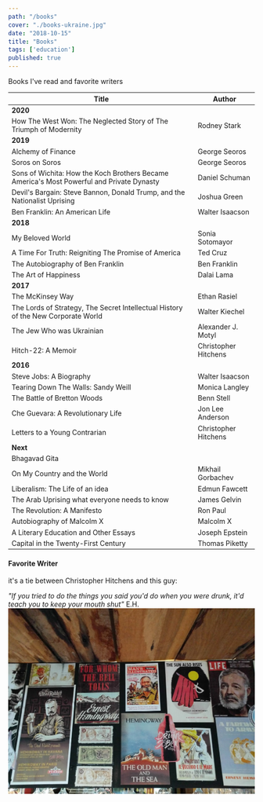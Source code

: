 ```yaml
---
path: "/books"
cover: "./books-ukraine.jpg"
date: "2018-10-15"
title: "Books"
tags: ['education']
published: true
---
```

Books I've read and favorite writers                                                               

| Title  | Author |
| ------------- | ------------- |
| **2020** | |
| How The West Won: The Neglected Story of The Triumph of Modernity  | Rodney Stark |
| **2019** | |
| Alchemy of Finance  | George Seoros  |
| Soros on Soros | George Seoros |
| Sons of Wichita: How the Koch Brothers Became America's Most Powerful and Private Dynasty | Daniel Schuman |
| Devil's Bargain: Steve Bannon, Donald Trump, and the Nationalist Uprising | Joshua Green |
| Ben Franklin: An American Life | Walter Isaacson |
| **2018** | |
| My Beloved World | Sonia Sotomayor |
| A Time For Truth: Reigniting The Promise of America | Ted Cruz |
| The Autobiography of Ben Franklin | Ben Franklin |
| The Art of Happiness | Dalai Lama |
| **2017** | |
| The McKinsey Way | Ethan Rasiel
| The Lords of Strategy, The Secret Intellectual History of the New Corporate World | Walter Kiechel |
| The Jew Who was Ukrainian | Alexander J. Motyl |
| Hitch-22: A Memoir | Christopher Hitchens |
| **2016** | |
| Steve Jobs: A Biography | Walter Isaacson |
| Tearing Down The Walls: Sandy Weill | Monica Langley |
| The Battle of Bretton Woods | Benn Stell |
| Che Guevara: A Revolutionary Life | Jon Lee Anderson |
| Letters to a Young Contrarian | Christopher Hitchens |
| **Next** | |
| Bhagavad Gita | |
| On My Country and the World | Mikhail Gorbachev |
| Liberalism: The Life of an idea | Edmun Fawcett |
| The Arab Uprising what everyone needs to know | James Gelvin |
| The Revolution: A Manifesto | Ron Paul |
| Autobiography of Malcolm X | Malcolm X |
| A Literary Education and Other Essays | Joseph Epstein |
| Capital in the Twenty-First Century | Thomas Piketty |

#### Favorite Writer
it's a tie between Christopher Hitchens and this guy:

*"If you tried to do the things you said you'd do when you were drunk, it'd teach you to keep your mouth shut"* E.H.
![Hemingway](./hemingway-books.jpg)